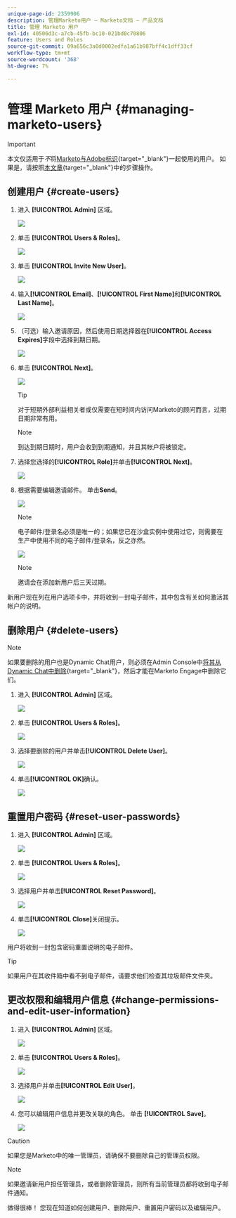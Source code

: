 ```yaml
---
unique-page-id: 2359906
description: 管理Marketo用户 — Marketo文档 — 产品文档
title: 管理 Marketo 用户
exl-id: 40506d3c-a7cb-45fb-bc10-021bd0c70806
feature: Users and Roles
source-git-commit: 09a656c3a0d0002edfa1a61b987bff4c1dff33cf
workflow-type: tm+mt
source-wordcount: '368'
ht-degree: 7%

---
```


# 管理 Marketo 用户 {#managing-marketo-users}

>[!IMPORTANT]
>
>本文仅适用于&#x200B;_不_&#x200B;将[Marketo与Adobe标识](/help/marketo/product-docs/administration/marketo-with-adobe-identity/adobe-identity-management-overview.md){target="_blank"}一起使用的用户。 如果是，请按照[本文章](/help/marketo/product-docs/administration/marketo-with-adobe-identity/add-or-remove-a-user.md){target="_blank"}中的步骤操作。

## 创建用户 {#create-users}

1. 进入 **[!UICONTROL Admin]** 区域。

   ![](assets/managing-marketo-users-1.png)

1. 单击 **[!UICONTROL Users & Roles]**。

   ![](assets/managing-marketo-users-2.png)

1. 单击 **[!UICONTROL Invite New User]**。

   ![](assets/managing-marketo-users-3.png)

1. 输入&#x200B;**[!UICONTROL Email]**、**[!UICONTROL First Name]**&#x200B;和&#x200B;**[!UICONTROL Last Name]**。

   ![](assets/managing-marketo-users-4.png)

1. （可选）输入邀请原因，然后使用日期选择器在&#x200B;**[!UICONTROL Access Expires]**&#x200B;字段中选择到期日期。

   ![](assets/managing-marketo-users-5.png)

1. 单击 **[!UICONTROL Next]**。

   ![](assets/managing-marketo-users-6.png)

   >[!TIP]
   >
   >对于短期外部利益相关者或仅需要在短时间内访问Marketo的顾问而言，过期日期非常有用。

   >[!NOTE]
   >
   >到达到期日期时，用户会收到到期通知，并且其帐户将被锁定。

1. 选择您选择的&#x200B;**[!UICONTROL Role]**&#x200B;并单击&#x200B;**[!UICONTROL Next]**。

   ![](assets/managing-marketo-users-7.png)

1. 根据需要编辑邀请邮件。 单击&#x200B;**Send**。

   ![](assets/managing-marketo-users-8.png)

   >[!NOTE]
   >
   >电子邮件/登录名必须是唯一的；如果您已在沙盒实例中使用过它，则需要在生产中使用不同的电子邮件/登录名，反之亦然。

   ![](assets/managing-marketo-users-9.png)

   >[!NOTE]
   >
   >邀请会在添加新用户后三天过期。

新用户现在列在用户选项卡中，并将收到一封电子邮件，其中包含有关如何激活其帐户的说明。

## 删除用户 {#delete-users}

>[!NOTE]
>
>如果要删除的用户也是Dynamic Chat用户，则必须在Admin Console中[将其从Dynamic Chat中删除](/help/marketo/product-docs/demand-generation/dynamic-chat/setup-and-configuration/add-or-remove-chat-users.md#remove-a-chat-user){target="_blank"}，然后才能在Marketo Engage中删除它们。

1. 进入 **[!UICONTROL Admin]** 区域。

   ![](assets/managing-marketo-users-10.png)

1. 单击 **[!UICONTROL Users & Roles]**。

   ![](assets/managing-marketo-users-11.png)

1. 选择要删除的用户并单击&#x200B;**[!UICONTROL Delete User]**。

   ![](assets/managing-marketo-users-12.png)

1. 单击&#x200B;**[!UICONTROL OK]**&#x200B;确认。

   ![](assets/managing-marketo-users-13.png)

## 重置用户密码 {#reset-user-passwords}

1. 进入 **[!UICONTROL Admin]** 区域。

   ![](assets/managing-marketo-users-14.png)

1. 单击 **[!UICONTROL Users & Roles]**。

   ![](assets/managing-marketo-users-15.png)

1. 选择用户并单击&#x200B;**[!UICONTROL Reset Password]**。

   ![](assets/managing-marketo-users-16.png)

1. 单击&#x200B;**[!UICONTROL Close]**&#x200B;关闭提示。

   ![](assets/managing-marketo-users-17.png)

用户将收到一封包含密码重置说明的电子邮件。

>[!TIP]
>
>如果用户在其收件箱中看不到电子邮件，请要求他们检查其垃圾邮件文件夹。

## 更改权限和编辑用户信息 {#change-permissions-and-edit-user-information}

1. 进入 **[!UICONTROL Admin]** 区域。

   ![](assets/managing-marketo-users-18.png)

1. 单击 **[!UICONTROL Users & Roles]**。

   ![](assets/managing-marketo-users-19.png)

1. 选择用户并单击&#x200B;**[!UICONTROL Edit User]**。

   ![](assets/managing-marketo-users-20.png)

1. 您可以编辑用户信息并更改关联的角色。 单击 **[!UICONTROL Save]**。

   ![](assets/managing-marketo-users-21.png)

>[!CAUTION]
>
>如果您是Marketo中的唯一管理员，请确保不要删除自己的管理员权限。

>[!NOTE]
>
>如果邀请新用户担任管理员，或者删除管理员，则所有当前管理员都将收到电子邮件通知。

做得很棒！ 您现在知道如何创建用户、删除用户、重置用户密码以及编辑用户。

